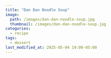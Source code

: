 ```yaml
---
title: "Dan Dan Noodle Soup"
image: 
  path: /images/dan-dan-noodle-soup.jpg
  thumbnail: /images/dan-dan-noodle-soup.jpg
categories:
  - recipe
tags:
  - dessert
last_modified_at: 2025-05-04 19:00-05:00
---
```



